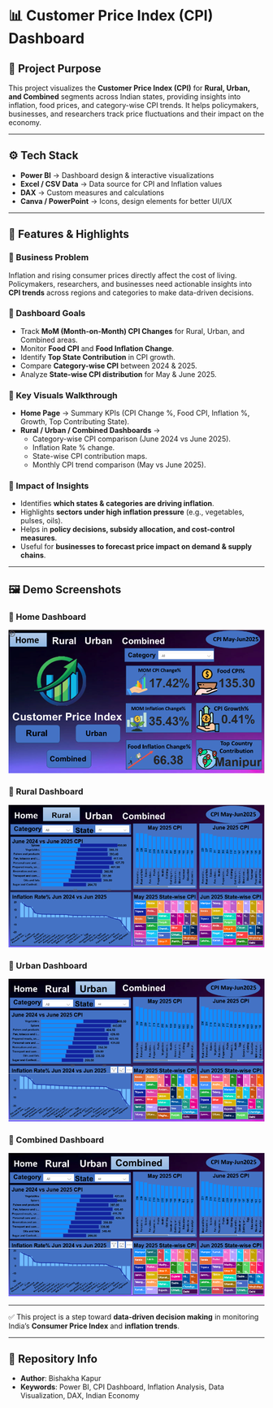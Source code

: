 # 📊 Customer Price Index (CPI) Dashboard  

## 📝 Project Purpose  
This project visualizes the **Customer Price Index (CPI)** for **Rural, Urban, and Combined** segments across Indian states, providing insights into inflation, food prices, and category-wise CPI trends. It helps policymakers, businesses, and researchers track price fluctuations and their impact on the economy.  

---

## ⚙️ Tech Stack  
- **Power BI** → Dashboard design & interactive visualizations  
- **Excel / CSV Data** → Data source for CPI and Inflation values  
- **DAX** → Custom measures and calculations  
- **Canva / PowerPoint** → Icons, design elements for better UI/UX  

---

## 🌟 Features & Highlights  

### 🔹 Business Problem  
Inflation and rising consumer prices directly affect the cost of living. Policymakers, researchers, and businesses need actionable insights into **CPI trends** across regions and categories to make data-driven decisions.  

### 🔹 Dashboard Goals  
- Track **MoM (Month-on-Month) CPI Changes** for Rural, Urban, and Combined areas.  
- Monitor **Food CPI** and **Food Inflation Change**.  
- Identify **Top State Contribution** in CPI growth.  
- Compare **Category-wise CPI** between 2024 & 2025.  
- Analyze **State-wise CPI distribution** for May & June 2025.  

### 🔹 Key Visuals Walkthrough  
- **Home Page** → Summary KPIs (CPI Change %, Food CPI, Inflation %, Growth, Top Contributing State).  
- **Rural / Urban / Combined Dashboards** →  
  - Category-wise CPI comparison (June 2024 vs June 2025).  
  - Inflation Rate % change.  
  - State-wise CPI contribution maps.  
  - Monthly CPI trend comparison (May vs June 2025).  

### 🔹 Impact of Insights  
- Identifies **which states & categories are driving inflation**.  
- Highlights **sectors under high inflation pressure** (e.g., vegetables, pulses, oils).  
- Helps in **policy decisions, subsidy allocation, and cost-control measures**.  
- Useful for **businesses to forecast price impact on demand & supply chains**.  

---

## 🖼️ Demo Screenshots  

### 🔹 Home Dashboard  
![Home Dashboard](Home%20Dashboard.png)  

### 🔹 Rural Dashboard  
![Rural Dashboard](Rural%20Dashboard.png)  

### 🔹 Urban Dashboard  
![Urban Dashboard](Urban%20Dashboard.png)  

### 🔹 Combined Dashboard  
![Combined Dashboard](Combined%20Dashboard.png)  

---

✅ This project is a step toward **data-driven decision making** in monitoring India’s **Consumer Price Index** and **inflation trends**.  

---

## 📌 Repository Info  
- **Author**: Bishakha Kapur  
- **Keywords**: Power BI, CPI Dashboard, Inflation Analysis, Data Visualization, DAX, Indian Economy  
